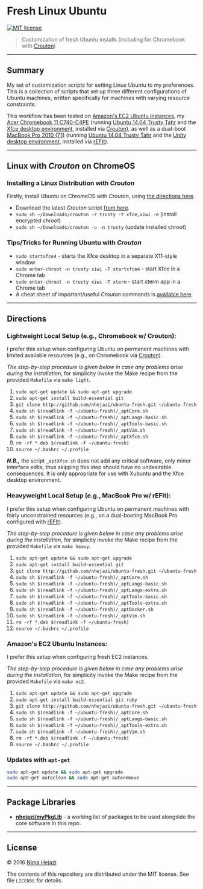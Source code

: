 # Fresh Linux Ubuntu

[![MIT license](http://img.shields.io/badge/license-MIT-brightgreen.svg)](http://opensource.org/licenses/MIT)

> Customization of fresh Ubuntu installs (including for Chromebook with
[Crouton](https://github.com/dnschneid/crouton))

---

## Summary

My set of customization scripts for setting Linux Ubuntu to my preferences. This
is a collection of scripts that set up three different configurations of Ubuntu
machines, written specifically for machines with varying resource constraints.

This workflow has been tested on [Amazon's EC2 Ubuntu
instances](https://aws.amazon.com/marketplace/pp/B00JV9JBDS), my [Acer
Chromebook 11 C740-C4PE](http://www.acer.com/ac/en/US/content/model/NX.EF2AA.002)
(running [Ubuntu 14.04 Trusty Tahr](http://releases.ubuntu.com/14.04/) and
the [Xfce desktop environment](http://www.xfce.org/), installed via
[Crouton](https://github.com/dnschneid/crouton)), as well as a dual-boot
[MacBook Pro 2010 (7,1)](https://support.apple.com/kb/sp583?locale=en_US)
(running [Ubuntu 14.04 Trusty Tahr](http://releases.ubuntu.com/14.04/) and the
[Unity desktop environment](https://unity.ubuntu.com/),
installed via [rEFIt](http://refit.sourceforge.net/)).

---

## Linux with _Crouton_ on ChromeOS

### Installing a Linux Distribution with _Crouton_
Firstly, install Ubuntu on ChromeOS with _Crouton_, using [the directions
here](https://www.linux.com/learn/tutorials/795730-how-to-easily-install-ubuntu-on-chromebook-with-crouton).
  * Download the latest _Crouton_ script [from here](https://goo.gl/fd3zc).
  * `sudo sh ~/Downloads/crouton -r trusty -t xfce,xiwi -e` (install encrypted chroot)
  * `sudo sh ~/Downloads/crouton -u -n trusty` (update installed chroot)

### Tips/Tricks for Running Ubuntu with _Crouton_
  * `sudo startxfce4` - starts the Xfce desktop in a separate X11-style window
  * `sudo enter-chroot -n trusty xiwi -T startxfce4` - start Xfce in a Chrome tab
  * `sudo enter-chroot -n trusty xiwi -T xterm` - start xterm app in a Chrome tab
  * A cheat sheet of important/useful _Crouton_ commands is [available
    here](https://github.com/dnschneid/crouton/wiki/Crouton-Command-Cheat-Sheet).

---

## Directions

### Lightweight Local Setup (e.g., Chromebook w/ Crouton):
I prefer this setup when configuring Ubuntu on permanent machines with limited
available resources (e.g., on Chromebook via
[Crouton](https://github.com/dnschneid/crouton)).

_The step-by-step procedure is given below in case any problems arise during the
installation_, for simplicity invoke the Make recipe from the provided
`Makefile` via `make light`.

1. `sudo apt-get update && sudo apt-get upgrade`
2. `sudo apt-get install build-essential git`
3. `git clone http://github.com/nhejazi/ubuntu-fresh.git ~/ubuntu-fresh`
4. `sudo sh $(readlink -f ~/ubuntu-fresh)/_aptCore.sh`
5. `sudo sh $(readlink -f ~/ubuntu-fresh)/_aptLangs-basic.sh`
6. `sudo sh $(readlink -f ~/ubuntu-fresh)/_aptTools-basic.sh`
7. `sudo sh $(readlink -f ~/ubuntu-fresh)/_aptVim.sh`
8. `sudo sh $(readlink -f ~/ubuntu-fresh)/_aptXfce.sh`
9. `rm -rf *.deb $(readlink -f ~/ubuntu-fresh)`
10. `source ~/.bashrc ~/.profile`


**_N.B.,_** the script `_aptXfce.sh` does not add any critical software, only
minor interface edits, thus skipping this step should have no undesirable
consequences. It is only appropriate for use with Xubuntu and the Xfce desktop
environment.


### Heavyweight Local Setup (e.g., MacBook Pro w/ rEFIt):
I prefer this setup when configuring Ubuntu on permanent machines with fairly
unconstrained resources (e.g., on a dual-booting MacBook Pro configured with
[rEFIt](http://refit.sourceforge.net/)).

_The step-by-step procedure is given below in case any problems arise during the
installation_, for simplicity invoke the Make recipe from the provided
`Makefile` via `make heavy`.

1. `sudo apt-get update && sudo apt-get upgrade`
2. `sudo apt-get install build-essential git`
3. `git clone http://github.com/nhejazi/ubuntu-fresh.git ~/ubuntu-fresh`
4. `sudo sh $(readlink -f ~/ubuntu-fresh)/_aptCore.sh`
5. `sudo sh $(readlink -f ~/ubuntu-fresh)/_aptLangs-basic.sh`
6. `sudo sh $(readlink -f ~/ubuntu-fresh)/_aptLangs-extra.sh`
7. `sudo sh $(readlink -f ~/ubuntu-fresh)/_aptTools-basic.sh`
8. `sudo sh $(readlink -f ~/ubuntu-fresh)/_aptTools-extra.sh`
9. `sudo sh $(readlink -f ~/ubuntu-fresh)/_aptDocker.sh`
10. `sudo sh $(readlink -f ~/ubuntu-fresh)/_aptVim.sh`
11. `rm -rf *.deb $(readlink -f ~/ubuntu-fresh)`
12. `source ~/.bashrc ~/.profile`


### Amazon's EC2 Ubuntu Instances:
I prefer this setup when configuring fresh EC2 instances.

_The step-by-step procedure is given below in case any problems arise during the
installation_, for simplicity invoke the Make recipe from the provided
`Makefile` via `make ec2`.

1. `sudo apt-get update && sudo apt-get upgrade`
2. `sudo apt-get install build-essential git ruby`
3. `git clone http://github.com/nhejazi/ubuntu-fresh.git ~/ubuntu-fresh`
4. `sudo sh $(readlink -f ~/ubuntu-fresh)/_aptCore.sh`
5. `sudo sh $(readlink -f ~/ubuntu-fresh)/_aptLangs-basic.sh`
6. `sudo sh $(readlink -f ~/ubuntu-fresh)/_aptTools-extra.sh`
7. `sudo sh $(readlink -f ~/ubuntu-fresh)/_aptVim.sh`
8. `rm -rf *.deb $(readlink -f ~/ubuntu-fresh)`
9. `source ~/.bashrc ~/.profile`


### Updates with `apt-get`
```bash
sudo apt-get update && sudo apt-get upgrade
sudo apt-get autoclean && sudo apt-get autoremove
```

---

## Package Libraries

* __[nhejazi/myPkgLib](https://github.com/nhejazi/myPkgLib)__ - a working list
    of packages to be used alongside the core software in this repo.

---

## License

&copy; 2016 [Nima Hejazi](http://nimahejazi.org)

The contents of this repository are distributed under the MIT license. See file
`LICENSE` for details.
